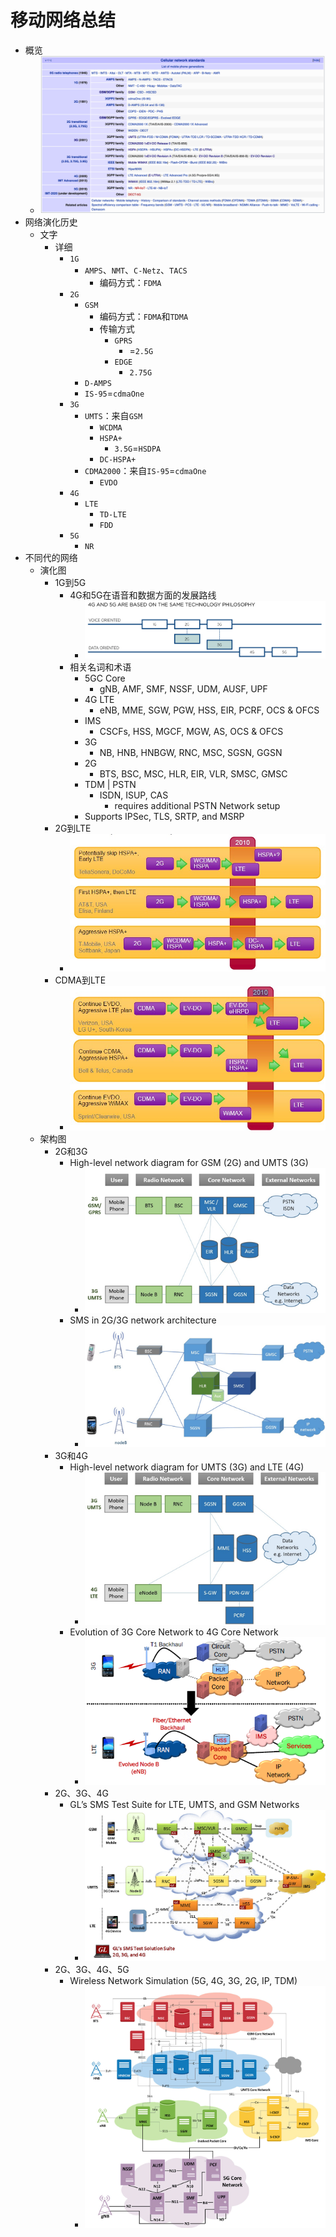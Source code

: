 # 移动网络总结

* 概览
  * ![celluar_network_overview_all](../assets/img/celluar_network_overview_all.png)
* 网络演化历史
  * 文字
    * 详细
      * `1G`
        * `AMPS`、`NMT`、`C-Netz`、`TACS`
          * 编码方式：`FDMA`
      * `2G`
        * `GSM`
          * 编码方式：`FDMA`和`TDMA`
          * 传输方式
            * `GPRS`
              * =`2.5G`
            * `EDGE`
              * `2.75G`
        * `D-AMPS`
        * `IS-95`=`cdmaOne`
      * `3G`
        * `UMTS`：来自`GSM`
          * `WCDMA`
          * `HSPA+`
            * `3.5G`=`HSDPA`
          * `DC-HSPA+`
        * `CDMA2000`：来自`IS-95`=`cdmaOne`
          * `EVDO`
      * `4G`
        * `LTE`
          * `TD-LTE`
          * `FDD`
      * `5G`
        * `NR`
* 不同代的网络
  * 演化图
    * 1G到5G
      * 4G和5G在语音和数据方面的发展路线
        * ![4g_5g_voice_data_path](../assets/img/4g_5g_voice_data_path.png)
      * 相关名词和术语
        * 5GC Core
          * gNB, AMF, SMF, NSSF, UDM, AUSF, UPF
        * 4G LTE
          * eNB, MME, SGW, PGW, HSS, EIR, PCRF, OCS & OFCS
        * IMS
          * CSCFs, HSS, MGCF, MGW, AS, OCS & OFCS 
        * 3G
          * NB, HNB, HNBGW, RNC, MSC, SGSN, GGSN
        * 2G
          * BTS, BSC, MSC, HLR, EIR, VLR, SMSC, GMSC
        * TDM | PSTN
          * ISDN, ISUP, CAS
            * requires additional PSTN Network setup
        * Supports IPSec, TLS, SRTP, and MSRP
    * 2G到LTE
      * ![network_evolution_2g_lte](../assets/img/network_evolution_2g_lte.jpg)
    * CDMA到LTE
      * ![network_evolution_cdma_lte](../assets/img/network_evolution_cdma_lte.jpg)
  * 架构图
    * 2G和3G
      * High-level network diagram for GSM (2G) and UMTS (3G)
        * ![network_arch_2g_3g](../assets/img/network_arch_2g_3g.png)
      * SMS in 2G/3G network architecture
        * ![network_arch_sms_in_2g_3g](../assets/img/network_arch_sms_in_2g_3g.jpg)
    * 3G和4G
      * High-level network diagram for UMTS (3G) and LTE (4G)
        * ![network_arch_3g_4g](../assets/img/network_arch_3g_4g.png)
      * Evolution of 3G Core Network to 4G Core Network
        * ![network_arch_3g_evolve_4g](../assets/img/network_arch_3g_evolve_4g.png)
    * 2G、3G、4G
      * GL’s SMS Test Suite for LTE, UMTS, and GSM Networks
        * ![gl_sms_mobile_network](../assets/img/gl_sms_mobile_network.jpg)
    * 2G、3G、4G、5G
      * Wireless Network Simulation (5G, 4G, 3G, 2G, IP, TDM)
        * ![gl_wireless_net_simulation](../assets/img/gl_wireless_net_simulation.jpg)
